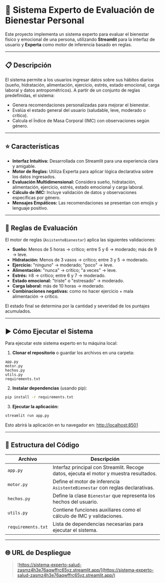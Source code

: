 # 🧠 Sistema Experto de Evaluación de Bienestar Personal

Este proyecto implementa un sistema experto para evaluar el bienestar físico y emocional de una persona, utilizando **Streamlit** para la interfaz de usuario y **Experta** como motor de inferencia basado en reglas.

---

## 📋 Descripción

El sistema permite a los usuarios ingresar datos sobre sus hábitos diarios (sueño, hidratación, alimentación, ejercicio, estrés, estado emocional, carga laboral y datos antropométricos). A partir de un conjunto de reglas predefinidas, el sistema:

- Genera recomendaciones personalizadas para mejorar el bienestar.
- Evalúa el estado general del usuario (saludable, leve, moderado o crítico).
- Calcula el Índice de Masa Corporal (IMC) con observaciones según género.

---

## ⭐ Características

- **Interfaz Intuitiva:** Desarrollada con Streamlit para una experiencia clara y amigable.
- **Motor de Reglas:** Utiliza Experta para aplicar lógica declarativa sobre los datos ingresados.
- **Evaluación Multidimensional:** Considera sueño, hidratación, alimentación, ejercicio, estrés, estado emocional y carga laboral.
- **Cálculo de IMC:** Incluye validación de datos y observaciones específicas por género.
- **Mensajes Empáticos:** Las recomendaciones se presentan con emojis y lenguaje positivo.

---

## 🧠 Reglas de Evaluación

El motor de reglas (`AsistenteBienestar`) aplica las siguientes validaciones:

- **Sueño:** Menos de 5 horas → crítico; entre 5 y 6 → moderado; más de 9 → leve.
- **Hidratación:** Menos de 3 vasos → crítico; entre 3 y 5 → moderado.
- **Ejercicio:** "ninguno" → moderado; "poco" → leve.
- **Alimentación:** "nunca" → crítico; "a veces" → leve.
- **Estrés:** ≥8 → crítico; entre 6 y 7 → moderado.
- **Estado emocional:** "triste" o "estresado" → moderado.
- **Carga laboral:** más de 10 horas → moderado.
- **Combinaciones negativas:** como no hacer ejercicio + mala alimentación → crítico.

El estado final se determina por la cantidad y severidad de los puntajes acumulados.

---

## ▶️ Cómo Ejecutar el Sistema

Para ejecutar este sistema experto en tu máquina local:

1. **Clonar el repositorio** o guardar los archivos en una carpeta:

```
app.py  
motor.py  
hechos.py  
utils.py  
requirements.txt
```

2. **Instalar dependencias** (usando pip):

```bash
pip install -r requirements.txt
```

3. **Ejecutar la aplicación:**

```bash
streamlit run app.py
```

Esto abrirá la aplicación en tu navegador en: [http://localhost:8501](http://localhost:8501)

---

## 🧱 Estructura del Código

| Archivo           | Descripción                                                                 |
|-------------------|------------------------------------------------------------------------------|
| `app.py`          | Interfaz principal con Streamlit. Recoge datos, ejecuta el motor y muestra resultados. |
| `motor.py`        | Define el motor de inferencia `AsistenteBienestar` con reglas declarativas. |
| `hechos.py`       | Define la clase `Bienestar` que representa los hechos del usuario.          |
| `utils.py`        | Contiene funciones auxiliares como el cálculo de IMC y validaciones.        |
| `requirements.txt`| Lista de dependencias necesarias para ejecutar el sistema.                  |

---

## 🌐 URL de Despliegue

> [https://sistema-experto-salud-zasmz4h3e76aqwffrc65yz.streamlit.app/](https://sistema-experto-salud-zasmz4h3e76aqwffrc65yz.streamlit.app/)
